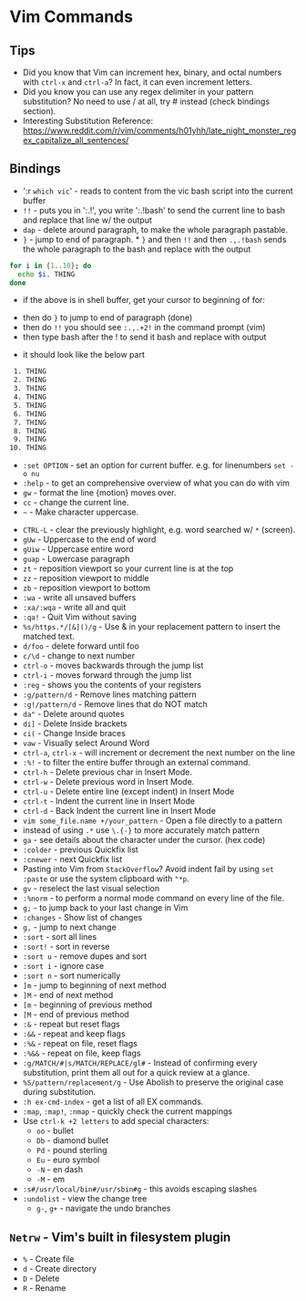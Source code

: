 # Vim Commands

## Tips

- Did you know that Vim can increment hex, binary, and octal numbers
  with `ctrl-x` and `ctrl-a`? In fact, it can even increment letters.
- Did you know you can use any regex delimiter in your pattern
  substitution? No need to use / at all, try # instead (check bindings
  section).
- Interesting Substitution Reference:
  https://www.reddit.com/r/vim/comments/h01yhh/late_night_monster_regex_capitalize_all_sentences/

## Bindings
* ':r `which vic`' - reads to content from the vic bash script into the current buffer
* `!!` - puts you in ':.!', you write ':.!bash' to send the current line to bash and replace that line w/ the output
* `dap` - delete around paragraph, to make the whole paragraph pastable.
* `}` - jump to end of paragraph.
      * `}` and then `!!` and then `.,.!bash` sends the whole paragraph to the bash and replace with the output
```sh
for i in {1..10}; do
  echo $i. THING
done
```
* if the above is in shell buffer, get your cursor to beginning of for:
 - then do `}` to jump to end of paragraph (done)
 - then do `!!` you should see `:.,.+2!` in the command prompt (vim)
 - then type bash after the ! to send it bash and replace with output

* it should look like the below part

```txt
 1. THING
 2. THING
 3. THING
 4. THING
 5. THING
 6. THING
 7. THING
 8. THING
 9. THING
10. THING
```

* `:set OPTION` - set an option for current buffer. e.g. for linenumbers `set -o nu`
* `:help` - to get an comprehensive overview of what you can do with vim
* `gw` - format the line {motion} moves over.
* `cc` - change the current line.
* `~` - Make character uppercase.
- `CTRL-L` - clear the previously highlight, e.g. word searched w/ `*` (screen).
- `gUw` - Uppercase to the end of word
- `gUiw` - Uppercase entire word
- `guap` - Lowercase paragraph
- `zt` - reposition viewport so your current line is at the top
- `zz` - reposition viewport to middle
- `zb` - reposition viewport to bottom
- `:wa` - write all unsaved buffers
- `:xa/:wqa` - write all and quit
- `:qa!` - Quit Vim without saving
- `%s/https.*/[&]()/g` - Use & in your replacement pattern to insert the
  matched text.
- `d/foo` - delete forward until foo
- `c/\d` - change to next number
- `ctrl-o` - moves backwards through the jump list
- `ctrl-i` - moves forward through the jump list
- `:reg` - shows you the contents of your registers
- `:g/pattern/d` - Remove lines matching pattern
- `:g!/pattern/d` - Remove lines that do NOT match
- `da"` - Delete around quotes
- `di]` - Delete Inside brackets
- `ci(` - Change Inside braces
- `vaw` - Visually select Around Word
- `ctrl-a`, `ctrl-x` - will increment or decrement the next number on
  the line
- `:%!` - to filter the entire buffer through an external command.
- `ctrl-h` - Delete previous char in Insert Mode.
- `ctrl-w` - Delete previous word in Insert Mode. 
- `ctrl-u` - Delete entire line (except indent) in Insert Mode
- `ctrl-t` - Indent the current line in Insert Mode
- `ctrl-d` - Back Indent the current line in Insert Mode
- `vim some_file.name +/your_pattern` - Open a file directly to a
  pattern
- instead of using `.*` use `\.{-}` to more accurately match pattern 
- `ga` - see details about the character under the cursor. (hex code)
- `:colder` - previous Quickfix list
- `:cnewer` - next Quickfix list
- Pasting into Vim from `StackOverflow`? Avoid indent fail by using `set
  :paste` or use the system clipboard with `"*p`.
- `gv` - reselect the last visual selection
- `:%norm` - to perform a normal mode command on every line of the file.
- `g;` - to jump back to your last change in Vim
- `:changes` - Show list of changes
- `g,` - jump to next change
- `:sort` - sort all lines
- `:sort!` - sort in reverse
- `:sort u` - remove dupes and sort
- `:sort i` - ignore case
- `:sort n` - sort numerically
- `]m` - jump to beginning of next method
- `]M` - end of next method
- `[m` - beginning of previous method
- `[M` - end of previous method
- `:&` - repeat but reset flags
- `:&&` - repeat and keep flags
- `:%&` - repeat on file, reset flags
- `:%&&` - repeat on file, keep flags
- `:g/MATCH/#|s/MATCH/REPLACE/gl#` - Instead of confirming every
  substitution, print them all out for a quick review at a glance.
- `%S/pattern/replacement/g` - Use Abolish to preserve the original case
  during substitution. 
- `:h ex-cmd-index` - get a list of all EX commands.
- `:map`, `:map!`, `:nmap` - quickly check the current mappings
- Use `ctrl-k +2 letters` to add special characters:
  - `oo` - bullet
  - `Db` - diamond bullet
  - `Pd` - pound sterling
  - `Eu` - euro symbol
  - `-N` - en dash
  - `-M` - em
- `:s#/usr/local/bin#/usr/sbin#g` - this avoids escaping slashes
- `:undolist` - view the change tree
  - `g-`, `g+` - navigate the undo branches

## `Netrw` - Vim's built in filesystem plugin

- `%` - Create file
- `d` - Create directory
- `D` - Delete
- `R` - Rename
